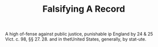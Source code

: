 ---
title: Falsifying A Record
letter: F
permalink: "/definitions/bld-falsifying-a-record.html"
body: A high of-fense against public justice, punishable ip England by 24 & 25 Vict.
  c. 98, §§ 27. 28. and in thetUnited States, generally, by stat-ute.
published_at: '2018-07-07'
source: Black's Law Dictionary 2nd Ed (1910)
layout: post
---